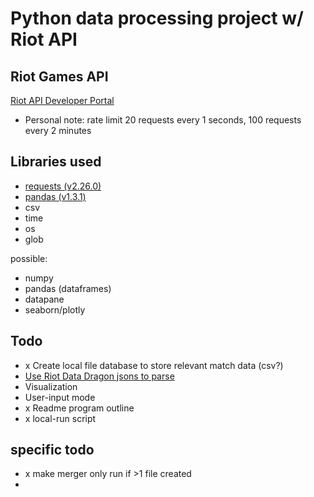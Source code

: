 # Python data processing project w/ Riot API

## Riot Games API
[Riot API Developer Portal](https://developer.riotgames.com/apis)
  - Personal note: rate limit 20 requests every 1 seconds, 100 requests every 2 minutes

## Libraries used
  - [requests (v2.26.0)](https://docs.python-requests.org/en/master/)
  - [pandas (v1.3.1)](https://pandas.pydata.org/)
  - csv
  - time
  - os
  - glob
  
 possible:
  - numpy
  - pandas (dataframes)
  - datapane
  - seaborn/plotly
    
    
## Todo
  - x Create local file database to store relevant match data (csv?)
  - [Use Riot Data Dragon jsons to parse](https://developer.riotgames.com/docs/lol#data-dragon)
  - Visualization
  - User-input mode
  - x Readme program outline
  - x local-run script
  
 
## specific todo
  - x make merger only run if >1 file created
  - 
